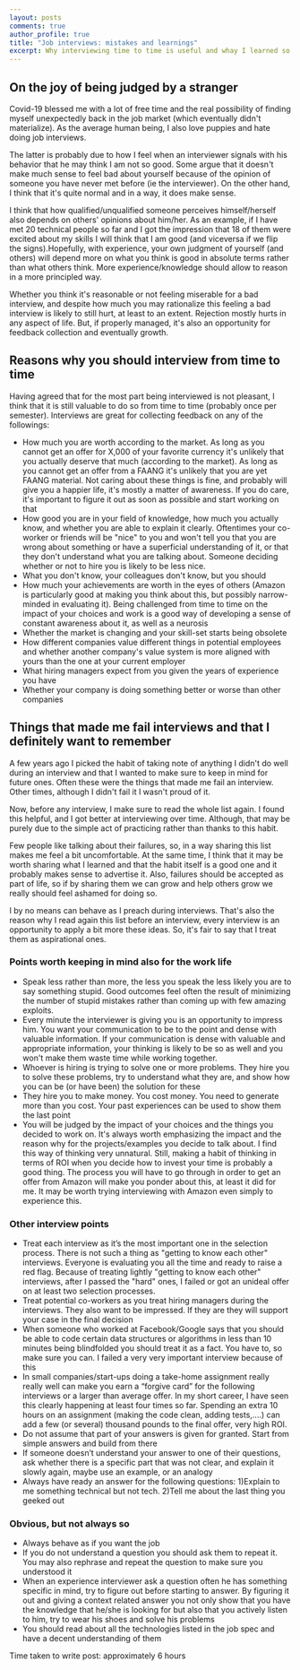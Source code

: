 ```yaml
---
layout: posts
comments: true
author_profile: true
title: "Job interviews: mistakes and learnings"
excerpt: Why interviewing time to time is useful and whay I learned so far by doing so 
---
```


## On the joy of being judged by a stranger
Covid-19 blessed me with a lot of free time and the real possibility of finding myself unexpectedly back in the job market (which eventually didn't materialize). As the average human being, I also love puppies and hate doing job interviews.

The latter is probably due to how I feel when an interviewer signals with his behavior that he may think I am not so good. Some argue that it doesn't make much sense to feel bad about yourself because of the opinion of someone you have never met before (ie the interviewer). On the other hand, I think that it's quite normal and in a way, it does make sense.

I think that how qualified/unqualified someone perceives himself/herself also depends on others' opinions about him/her. As an example, if I have met 20 technical people so far and I got the impression that 18 of them were excited about my skills I will think that I am good (and viceversa if we flip the signs).Hopefully, with experience, your own judgment of yourself (and others) will depend more on what you think is good in absolute terms rather than what others think. More experience/knowledge should allow to reason in a more principled way.

Whether you think it's reasonable or not feeling miserable for a bad interview, and despite how much you may rationalize this feeling a bad interview is likely to still hurt, at least to an extent. Rejection mostly hurts in any aspect of life. But, if properly managed, it's also an opportunity for feedback collection and eventually growth.

## Reasons why you should interview from time to time
Having agreed that for the most part being interviewed is not pleasant, I think that it is still valuable to do so from time to time (probably once per semester). Interviews are great for collecting feedback on any of the followings:

- How much you are worth according to the market. As long as you cannot get an offer for X,000 of your favorite currency it's unlikely that you actually deserve that much (according to the market). As long as you cannot get an offer from a FAANG it's unlikely that you are yet FAANG material. Not caring about these things is fine, and probably will give you a happier life, it's mostly a matter of awareness. If you do care, it's important to figure it out as soon as possible and start working on that
- How good you are in your field of knowledge, how much you actually know, and whether you are able to explain it clearly. Oftentimes your co-worker or friends will be "nice" to you and won't tell you that you are wrong about something or have a superficial understanding of it, or that they don't understand what you are talking about. Someone deciding whether or not to hire you is likely to be less nice.
- What you don't know, your colleagues don't know, but you should
- How much your achievements are worth in the eyes of others (Amazon is particularly good at making you think about this, but possibly narrow-minded in evaluating it). Being challenged from time to time on the impact of your choices and work is a good way of developing a sense of constant awareness about it, as well as a neurosis
- Whether the market is changing and your skill-set starts being obsolete
- How different companies value different things in potential employees and whether another company's value system is more aligned with yours than the one at your current employer
- What hiring managers expect from you given the years of experience you have
- Whether your company is doing something better or worse than other companies

## Things that made me fail interviews and that I definitely want to remember
A few years ago I picked the habit of taking note of anything I didn't do well during an interview and that I wanted to make sure to keep in mind for future ones. Often these were the things that made me fail an interview. Other times, although I didn't fail it I wasn't proud of it.

Now, before any interview, I make sure to read the whole list again. I found this helpful, and I got better at interviewing over time. Although, that may be purely due to the simple act of practicing rather than thanks to this habit.

Few people like talking about their failures, so, in a way sharing this list makes me feel a bit uncomfortable. At the same time, I think that it may be worth sharing what I learned and that the habit itself is a good one and it probably makes sense to advertise it. Also, failures should be accepted as part of life, so if by sharing them we can grow and help others grow we really should feel ashamed for doing so.

I by no means can behave as I preach during interviews. That's also the reason why I read again this list before an interview, every interview is an opportunity to apply a bit more these ideas. So, it's fair to say that I treat them as aspirational ones.

### Points worth keeping in mind also for the work life
- Speak less rather than more, the less you speak the less likely you are to say something stupid. Good outcomes feel often the result of minimizing the number of stupid mistakes rather than coming up with few amazing exploits.
- Every minute the interviewer is giving you is an opportunity to impress him. You want your communication to be to the point and dense with valuable information. If your communication is dense with valuable and appropriate information, your thinking is likely to be so as well and you won't make them waste time while working together.
- Whoever is hiring is trying to solve one or more problems. They hire you to solve these problems, try to understand what they are, and show how you can be (or have been) the solution for these
- They hire you to make money. You cost money. You need to generate more than you cost. Your past experiences can be used to show them the last point
- You will be judged by the impact of your choices and the things you decided to work on. It's always worth emphasizing the impact and the reason why for the projects/examples you decide to talk about. I find this way of thinking very unnatural. Still, making a habit of thinking in terms of ROI when you decide how to invest your time is probably a good thing. The process you will have to go through in order to get an offer from Amazon will make you ponder about this, at least it did for me. It may be worth trying interviewing with Amazon even simply to experience this.

### Other interview points
- Treat each interview as it’s the most important one in the selection process. There is not such a thing as "getting to know each other" interviews. Everyone is evaluating you all the time and ready to raise a red flag. Because of treating lightly "getting to know each other" interviews, after I passed the "hard" ones, I failed or got an unideal offer on at least two selection processes.
- Treat potential co-workers as you treat hiring managers during the interviews. They also want to be impressed. If they are they will support your case in the final decision
- When someone who worked at Facebook/Google says that you should be able to code certain data structures or algorithms in less than 10 minutes being blindfolded you should treat it as a fact. You have to, so make sure you can. I failed a very very important interview because of this
- In small companies/start-ups doing a take-home assignment really really well can make you earn a “forgive card” for the following interviews or a larger than average offer. In my short career, I have seen this clearly happening at least four times so far. Spending an extra 10 hours on an assignment (making the code clean, adding tests,....) can add a few (or several) thousand pounds to the final offer, very high ROI.
- Do not assume that part of your answers is given for granted. Start from simple answers and build from there
- If someone doesn’t understand your answer to one of their questions, ask whether there is a specific part that was not clear, and explain it slowly again, maybe use an example, or an analogy
- Always have ready an answer for the following questions: 1)Explain to me something technical but not tech. 2)Tell me about the last thing you geeked out

### Obvious, but not always so
- Always behave as if you want the job
- If you do not understand a question you should ask them to repeat it. You may also rephrase and repeat the question to make sure you understood it
- When an experience interviewer ask a question often he has something specific in mind, try to figure out before starting to answer. By figuring it out and giving a context related answer you not only show that you have the knowledge that he/she is looking for but also that you actively listen to him, try to wear his shoes and solve his problems
- You should read about all the technologies listed in the job spec and have a decent understanding of them


Time taken to write post: approximately 6 hours
